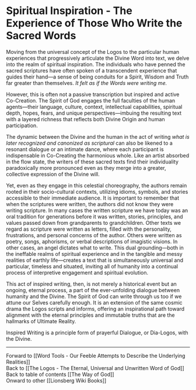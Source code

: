 # Spiritual Inspiration - The Experience of Those Who Write the Sacred Words

Moving from the universal concept of the Logos to the particular human experiences that progressively articulate the Divine Word into text, we delve into the realm of spiritual inspiration. The individuals who have penned the sacred scriptures have often spoken of a transcendent experience that guides their hand—a sense of being conduits for a Spirit, Wisdom and Truth far greater than themselves. *It felt as if the Words were writing me.*

However, this is often not a passive transcription but inspired and active Co-Creation. The Spirit of God engages the full faculties of the human agents—their language, culture, context, intellectual capabilities, spiritual depth, hopes, fears, and unique perspectives—imbuing the resulting text with a layered richness that reflects both Divine Origin and human participation.

The dynamic between the Divine and the human in the act of writing *what is later recognized and canonized as scriptural* can also be likened to a resonant dialogue or an intimate dance, where each participant is indispensable in Co-Creating the harmonious whole. Like an artist absorbed in the flow state, the writers of these sacred texts find their individuality paradoxically more pronounced even as they merge into a greater, collective expression of the Divine will.

Yet, even as they engage in this celestial choreography, the authors remain rooted in their socio-cultural contexts, utilizing idioms, symbols, and stories accessible to their immediate audience. It is important to remember that when the scriptures were written, the authors did not know they were writing scripture. In many cases the written scripture we have today was an oral tradition for generations before it was written, stories, principles, and values passed down from grandparents to grandchildren. Other texts we regard as scripture were written as letters, filled with the personality, frustrations, and personal concerns of the author. Others were written as poetry, songs, aphorisms, or verbal descriptions of imagistic visions. In other cases, an angel dictates what to write. This dual grounding—both in the ineffable realms of spiritual experience and in the tangible and messy realities of earthly life—creates a text that is simultaneously universal and particular, timeless and situated, inviting all of humanity into a continual process of interpretive engagement and spiritual evolution.

This act of inspired writing, then, is not merely a historical event but an ongoing, eternal process, a part of the ever-unfolding dialogue between humanity and the Divine. The Spirit of God can write through us too if we attune our Selves carefully enough. It is an extension of the same cosmic drama the Logos scripts and informs, offering an inspirational path toward alignment with the eternal principles and immutable truths that are the hallmarks of Ultimate Reality.

Inspired Writing is a principle form of prayerful Dialogue, or Dia-Logos, with the Divine. 

_____

Forward to [[Word Tools - Our Feeble Attempts to Describe the Underlying Realities]]  
Back to [[The Logos - The Eternal, Universal and Unwritten Word of God]]  
Back to table of contents [[The Way of God]]  
Onward to other [[Lionsberg Wiki Books]]  


